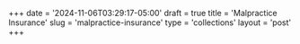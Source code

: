 +++
date = '2024-11-06T03:29:17-05:00'
draft = true
title = 'Malpractice Insurance'
slug = 'malpractice-insurance'
type = 'collections'
layout = 'post'
+++
